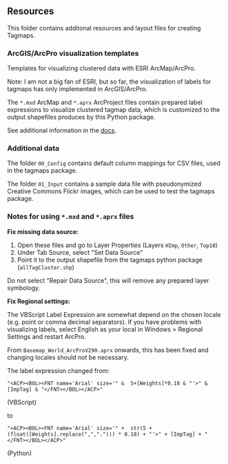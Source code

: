 ## Resources

This folder contains additonal resources and layout files for creating Tagmaps.

### ArcGIS/ArcPro visualization templates

Templates for visualizing clustered data with ESRI ArcMap/ArcPro.

Note: I am not a big fan of ESRI, but so far, the visualization of labels for tagmaps
has only implemented in ArcGIS/ArcPro.

The `*.mxd` ArcMap and `*.aprx` ArcProject files contain prepared label
expressions to visualize clustered tagmap data, which is customized to the output 
shapefiles produces by this Python package.

See additional information in the [docs](https://ad.vgiscience.org/tagmaps/docs/user-guide/tutorial/#arcmap).

### Additional data

The folder `00_Config` contains default column mappings for CSV files, used in the 
tagmaps package.

The folder `01_Input` contains a sample data file with pseudonymized Creative Commons Flickr images,
which can be used to test the tagmaps package.

### Notes for using `*.mxd` and `*.aprx` files

**Fix missing data source:**

1. Open these files and go to Layer Properties (Layers `HImp`, `Other`, `Top10`)
2. Under Tab Source, select "Set Data Source" 
3. Point it to the output shapefile from the tagmaps python package (`allTagCluster.shp`)

Do not select "Repair Data Source", this will remove any prepared layer symbology.

**Fix Regional settings:**

The VBScript Label Expression are somewhat depend on the chosen locale (e.g. point or 
comma decimal separators). If you have problems with visualizing labels,
select English as your local in Windows > Regional Settings and restart ArcPro.

From `Basemap_World_ArcProV290.aprx` onwards, this has been fixed and changing
locales should not be necessary.

The label expression changed from:
```
"<ACP><BOL><FNT name='Arial' size='" &  5+[Weights]*0.18 & "'>" & [ImpTag] & "</FNT></BOL></ACP>"
```
(VBScript)

to
```
"<ACP><BOL><FNT name='Arial' size='" +  str(5 + (float([Weights].replace(",","."))) * 0.18) + "'>" + [ImpTag] + "</FNT></BOL></ACP>"
```
(Python)

